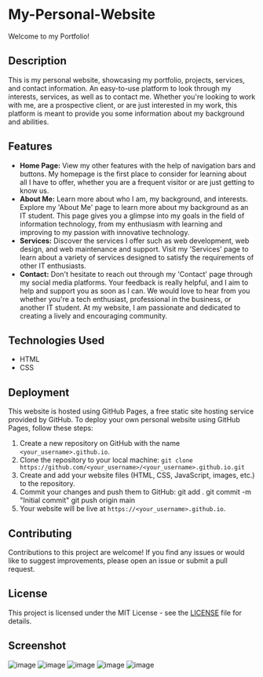 # My-Personal-Website
Welcome to my Portfolio!
## Description

This is my personal website, showcasing my portfolio, projects, services, and contact information. An easy-to-use platform to look through my interests, services, as well as to contact me. Whether you're looking to work with me, are a prospective client, or are just interested in my work, this platform is meant to provide you some information about my background and abilities. 
## Features

- **Home Page:** View my other features with the help of navigation bars and buttons. My homepage is the first place to consider for learning about all I have to offer, whether you are a frequent visitor or are just getting to know us.
- **About Me:** Learn more about who I am, my background, and interests. Explore my 'About Me' page to learn more about my background as an IT student. This page gives you a glimpse into my goals in the field of information technology, from my enthusiasm with learning and improving to my passion with innovative technology.
- **Services:** Discover the services I offer such as web development, web design, and web maintenance and support. Visit my 'Services' page to learn about a variety of services designed to satisfy the requirements of other IT enthusiasts.
- **Contact:** Don't hesitate to reach out through my 'Contact' page through my social media platforms. Your feedback is really helpful, and I aim to help and support you as soon as I can. We would love to hear from you whether you're a tech enthusiast, professional in the business, or another IT student. At my website, I am passionate and dedicated to creating a lively and encouraging community.

## Technologies Used

- HTML
- CSS

## Deployment

This website is hosted using GitHub Pages, a free static site hosting service provided by GitHub. To deploy your own personal website using GitHub Pages, follow these steps:

1. Create a new repository on GitHub with the name `<your_username>.github.io`.
2. Clone the repository to your local machine: `git clone https://github.com/<your_username>/<your_username>.github.io.git`
3. Create and add your website files (HTML, CSS, JavaScript, images, etc.) to the repository.
4. Commit your changes and push them to GitHub: 
     git add .
     git commit -m "Initial commit"
     git push origin main
5. Your website will be live at `https://<your_username>.github.io`.

## Contributing

Contributions to this project are welcome! If you find any issues or would like to suggest improvements, please open an issue or submit a pull request.

## License

This project is licensed under the MIT License - see the [LICENSE](LICENSE) file for details.

## Screenshot
![image](https://github.com/KitLara/My-Personal-Website/assets/169420441/74ae262e-a26e-4e33-ac58-8a24d5b8ebac)
![image](https://github.com/KitLara/My-Personal-Website/assets/169420441/4da0e6ab-df9f-4753-9ee6-ac88e302428c)
![image](https://github.com/KitLara/My-Personal-Website/assets/169420441/bf544972-cb94-4eb6-9375-137170315305)
![image](https://github.com/KitLara/My-Personal-Website/assets/169420441/b5760884-0c65-47bd-82ad-7c8c3eb52f9c)
![image](https://github.com/KitLara/My-Personal-Website/assets/169420441/d4710001-4a6d-4c0d-9541-9fec07469a97)
